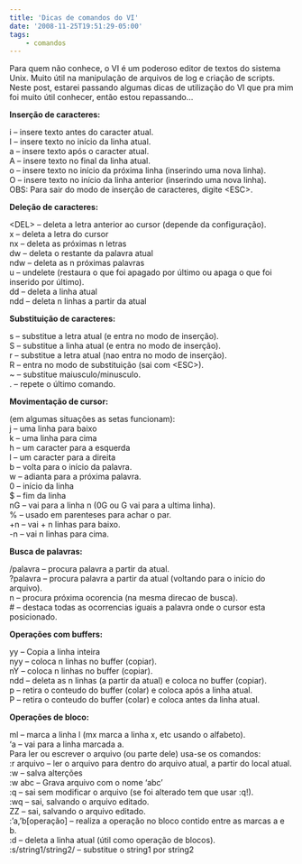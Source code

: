 ```yaml
---
title: 'Dicas de comandos do VI'
date: '2008-11-25T19:51:29-05:00'
tags:
    - comandos
---
```


<div class="entry">Para quem não conhece, o VI é um poderoso editor de textos do sistema Unix. Muito útil na manipulação de arquivos de log e criação de scripts. Neste post, estarei passando algumas dicas de utilização do VI que pra mim foi muito útil conhecer, então estou repassando…

**Inserção de caracteres:**

i – insere texto antes do caracter atual.  
I – insere texto no início da linha atual.  
a – insere texto após o caracter atual.  
A – insere texto no final da linha atual.  
o – insere texto no início da próxima linha (inserindo uma nova linha).  
O – insere texto no início da linha anterior (inserindo uma nova linha).  
OBS: Para sair do modo de inserção de caracteres, digite &lt;ESC&gt;.

**Deleção de caracteres:**

&lt;DEL&gt; – deleta a letra anterior ao cursor (depende da configuração).  
x – deleta a letra do cursor  
nx – deleta as próximas n letras  
dw – deleta o restante da palavra atual  
ndw – deleta as n próximas palavras  
u – undelete (restaura o que foi apagado por último ou apaga o que foi inserido por último).  
dd – deleta a linha atual  
ndd – deleta n linhas a partir da atual

**Substituição de caracteres:**

s – substitue a letra atual (e entra no modo de inserção).  
S – substitue a linha atual (e entra no modo de inserção).  
r – substitue a letra atual (nao entra no modo de inserção).  
R – entra no modo de substituição (sai com &lt;ESC&gt;).  
~ – substitue maiusculo/minusculo.  
. – repete o último comando.

**Movimentação de cursor:**

(em algumas situações as setas funcionam):  
j – uma linha para baixo  
k – uma linha para cima  
h – um caracter para a esquerda  
l – um caracter para a direita  
b – volta para o início da palavra.  
w – adianta para a próxima palavra.  
0 – início da linha  
$ – fim da linha  
nG – vai para a linha n (0G ou G vai para a ultima linha).  
% – usado em parenteses para achar o par.  
+n – vai + n linhas para baixo.  
-n – vai n linhas para cima.

**Busca de palavras:**

/palavra – procura palavra a partir da atual.  
?palavra – procura palavra a partir da atual (voltando para o início do arquivo).  
n – procura próxima ocorencia (na mesma direcao de busca).  
\# – destaca todas as ocorrencias iguais a palavra onde o cursor esta posicionado.

**Operações com buffers:**

yy – Copia a linha inteira  
nyy – coloca n linhas no buffer (copiar).  
nY – coloca n linhas no buffer (copiar).  
ndd – deleta as n linhas (a partir da atual) e coloca no buffer (copiar).  
p – retira o conteudo do buffer (colar) e coloca após a linha atual.  
P – retira o conteudo do buffer (colar) e coloca antes da linha atual.

**Operações de bloco:**

ml – marca a linha l (mx marca a linha x, etc usando o alfabeto).  
‘a – vai para a linha marcada a.  
Para ler ou escrever o arquivo (ou parte dele) usa-se os comandos:  
:r arquivo – ler o arquivo para dentro do arquivo atual, a partir do local atual.  
:w – salva alterções  
:w abc – Grava arquivo com o nome ‘abc’  
:q – sai sem modificar o arquivo (se foi alterado tem que usar :q!).  
:wq – sai, salvando o arquivo editado.  
ZZ – sai, salvando o arquivo editado.  
:’a,’b\[operação\] – realiza a operação no bloco contido entre as marcas a e b.  
:d – deleta a linha atual (útil como operação de blocos).  
:s/string1/string2/ – substitue o string1 por string2

</div>
